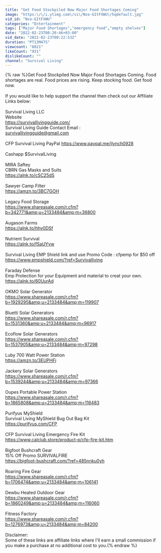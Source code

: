 ```yaml
---
title: "Get Food Stockpiled Now Major Food Shortages Coming"
image: "https:\/\/i.ytimg.com\/vi\/Nso-GItFXWU\/hqdefault.jpg"
vid_id: "Nso-GItFXWU"
categories: "Entertainment"
tags: ["Major Food Shortages","emergency food","empty shelves"]
date: "2022-02-23T08:20:46+03:00"
vid_date: "2022-02-23T00:22:53Z"
duration: "PT13M47S"
viewcount: "6021"
likeCount: "931"
dislikeCount: ""
channel: "Survival Living"
---
```

{% raw %}Get Food Stockpiled Now Major Food Shortages Coming. Food shortages are real. Food prices are rising. Keep stocking food. Get food now.<br /><br />If you would like to help support the channel then check out our Affiliate Links below:<br /><br />Survival Living LLC <br />Website <br /><a rel="nofollow" target="blank" href="https://survivallivingguide.com/">https://survivallivingguide.com/</a><br />Survival Living Guide Contact Email :<br />survivallivingguide@gmail.com <br /><br />CFP Survival Living PayPal <a rel="nofollow" target="blank" href="https://www.paypal.me/jlynch0928">https://www.paypal.me/jlynch0928</a><br /><br />Cashapp $SurvivalLiving<br /><br />MIRA Saftey <br />CBRN Gas Masks and Suits<br /><a rel="nofollow" target="blank" href="https://alnk.to/cSC25dS">https://alnk.to/cSC25dS</a><br /><br />Sawyer Camp Filter <br /><a rel="nofollow" target="blank" href="https://amzn.to/3BC7GOH">https://amzn.to/3BC7GOH</a><br /><br />Legacy Food Storage <br /><a rel="nofollow" target="blank" href="https://www.shareasale.com/r.cfm?b=342771&amp;u=2133484&amp;m=36800">https://www.shareasale.com/r.cfm?b=342771&amp;u=2133484&amp;m=36800</a><br /><br />Augason Farms <br /><a rel="nofollow" target="blank" href="https://alnk.to/hhv0DSf">https://alnk.to/hhv0DSf</a><br /><br />Nutrient Survival <br /><a rel="nofollow" target="blank" href="https://alnk.to/fSaUYvw">https://alnk.to/fSaUYvw</a><br /><br />Survival Living EMP Shield link and use Promo Code : cfpemp for $50 off <a rel="nofollow" target="blank" href="https://www.empshield.com/?ref=Survivalliving">https://www.empshield.com/?ref=Survivalliving</a><br /><br />Faraday Defense<br />Emp Protection for your Equipment and material to creat your own.<br /><a rel="nofollow" target="blank" href="https://alnk.to/60UurAd">https://alnk.to/60UurAd</a><br /><br />OKMO Solar Generator <br /><a rel="nofollow" target="blank" href="https://www.shareasale.com/r.cfm?b=1929295&amp;u=2133484&amp;m=119907">https://www.shareasale.com/r.cfm?b=1929295&amp;u=2133484&amp;m=119907</a><br /><br />Bluetti Solar Generators <br /><a rel="nofollow" target="blank" href="https://www.shareasale.com/r.cfm?b=1531360&amp;u=2133484&amp;m=96917">https://www.shareasale.com/r.cfm?b=1531360&amp;u=2133484&amp;m=96917</a><br /><br />Ecoflow Solar Generators <br /><a rel="nofollow" target="blank" href="https://www.shareasale.com/r.cfm?b=1537905&amp;u=2133484&amp;m=97298">https://www.shareasale.com/r.cfm?b=1537905&amp;u=2133484&amp;m=97298</a><br /><br />Luby 700 Watt Power Station<br /><a rel="nofollow" target="blank" href="https://amzn.to/3EUPHFj">https://amzn.to/3EUPHFj</a><br /><br />Jackery Solar Generators <br /><a rel="nofollow" target="blank" href="https://www.shareasale.com/r.cfm?b=1539244&amp;u=2133484&amp;m=97366">https://www.shareasale.com/r.cfm?b=1539244&amp;u=2133484&amp;m=97366</a><br /><br />Oupes Portable Power Station <br /><a rel="nofollow" target="blank" href="https://www.shareasale.com/r.cfm?b=1865808&amp;u=2133484&amp;m=116483">https://www.shareasale.com/r.cfm?b=1865808&amp;u=2133484&amp;m=116483</a><br /><br />Purifyus MyShield <br />Survival Living MyShield Bug Out Bag Kit<br /><a rel="nofollow" target="blank" href="https://purifyus.com/CFP">https://purifyus.com/CFP</a><br /><br />CFP Survival Living Emergency Fire Kit<br /><a rel="nofollow" target="blank" href="https://www.calclub.store/product-p/cfp-fire-kit.htm">https://www.calclub.store/product-p/cfp-fire-kit.htm</a><br /><br />Bigfoot Bushcraft Gear<br />15% Off Promo SURVIVALFIRE<br /><a rel="nofollow" target="blank" href="https://bigfoot-bushcraft.com/?ref=485nnku0yh">https://bigfoot-bushcraft.com/?ref=485nnku0yh</a><br /><br />Roaring Fire Gear<br /><a rel="nofollow" target="blank" href="https://www.shareasale.com/r.cfm?b=1706474&amp;u=2133484&amp;m=106141">https://www.shareasale.com/r.cfm?b=1706474&amp;u=2133484&amp;m=106141</a><br /><br />Dewbu Heated Outdoor Gear<br /><a rel="nofollow" target="blank" href="https://www.shareasale.com/r.cfm?b=1860249&amp;u=2133484&amp;m=116060">https://www.shareasale.com/r.cfm?b=1860249&amp;u=2133484&amp;m=116060</a><br /><br />Fitness Factory <br /><a rel="nofollow" target="blank" href="https://www.shareasale.com/r.cfm?b=1276973&amp;u=2133484&amp;m=84200">https://www.shareasale.com/r.cfm?b=1276973&amp;u=2133484&amp;m=84200</a><br /><br />Disclaimer:<br />Some of these links are affiliate links where I'll earn a small commission if you make a purchase at no additional cost to you.{% endraw %}
